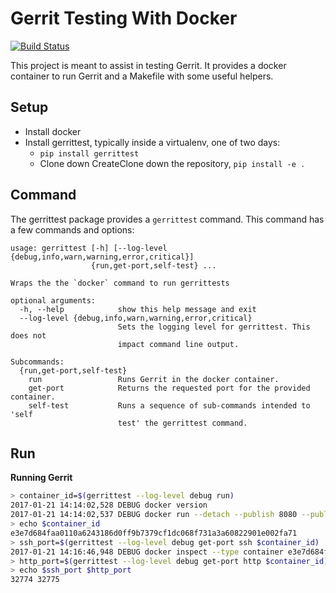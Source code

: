# Gerrit Testing With  Docker

[![Build Status](https://travis-ci.org/opalmer/gerrittest.svg?branch=master)](https://travis-ci.org/opalmer/gerrittest)


This project is meant to assist in testing Gerrit. It provides a docker
container to run Gerrit and a Makefile with some useful helpers.

## Setup

* Install docker
* Install gerrittest, typically inside a virtualenv, one of two days:
  * `pip install gerrittest`
  * Clone down CreateClone down the repository, `pip install -e .` 

## Command

The gerrittest package provides a `gerrittest` command. This command has
a few commands and options:
 
```
usage: gerrittest [-h] [--log-level {debug,info,warn,warning,error,critical}]
                  {run,get-port,self-test} ...

Wraps the the `docker` command to run gerrittests

optional arguments:
  -h, --help            show this help message and exit
  --log-level {debug,info,warn,warning,error,critical}
                        Sets the logging level for gerrittest. This does not
                        impact command line output.

Subcommands:
  {run,get-port,self-test}
    run                 Runs Gerrit in the docker container.
    get-port            Returns the requested port for the provided container.
    self-test           Runs a sequence of sub-commands intended to 'self
                        test' the gerrittest command.
```

## Run

**Running Gerrit**
```bash
> container_id=$(gerrittest --log-level debug run)
2017-01-21 14:14:02,528 DEBUG docker version
2017-01-21 14:14:02,537 DEBUG docker run --detach --publish 8080 --publish 29418 opalmer/gerrittest:latest
> echo $container_id
e3e7d684faa0110a6243186d0ff9b7379cf1dc068f731a3a60822901e002fa71
> ssh_port=$(gerrittest --log-level debug get-port ssh $container_id)
2017-01-21 14:16:46,948 DEBUG docker inspect --type container e3e7d684faa0110a6243186d0ff9b7379cf1dc068f731a3a60822901e002fa71
> http_port=$(gerrittest --log-level debug get-port http $container_id)
> echo $ssh_port $http_port
32774 32775
```
